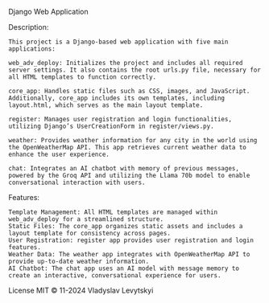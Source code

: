 Django Web Application

Description:

    This project is a Django-based web application with five main applications:

    web_adv_deploy: Initializes the project and includes all required server settings. It also contains the root urls.py file, necessary for all HTML templates to function correctly.

    core_app: Handles static files such as CSS, images, and JavaScript. Additionally, core_app includes its own templates, including layout.html, which serves as the main layout template.

    register: Manages user registration and login functionalities, utilizing Django’s UserCreationForm in register/views.py.

    weather: Provides weather information for any city in the world using the OpenWeatherMap API. This app retrieves current weather data to enhance the user experience.

    chat: Integrates an AI chatbot with memory of previous messages, powered by the Groq API and utilizing the Llama 70b model to enable conversational interaction with users.

Features:

    Template Management: All HTML templates are managed within web_adv_deploy for a streamlined structure.
    Static Files: The core_app organizes static assets and includes a layout template for consistency across pages.
    User Registration: register app provides user registration and login features.
    Weather Data: The weather app integrates with OpenWeatherMap API to provide up-to-date weather information.
    AI Chatbot: The chat app uses an AI model with message memory to create an interactive, conversational experience for users.



License MIT
© 11-2024 Vladyslav Levytskyi

